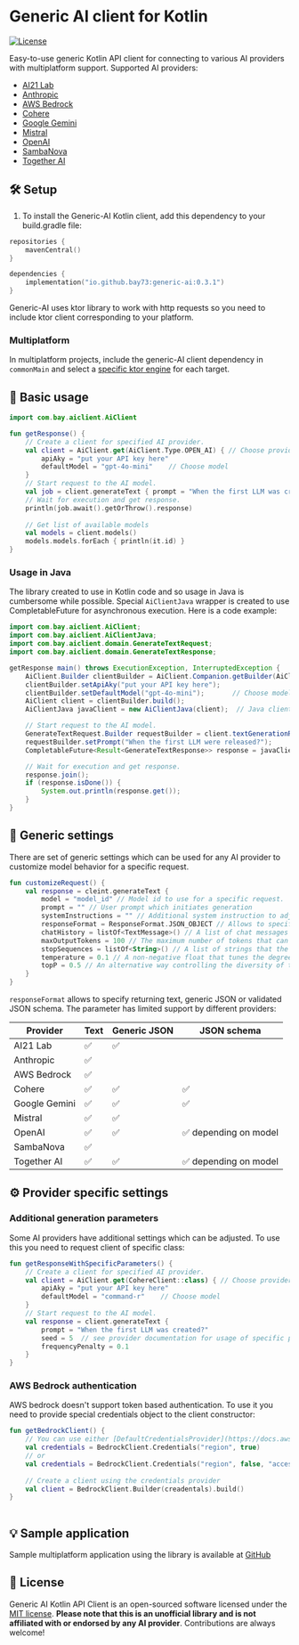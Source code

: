 # Generic AI client for Kotlin

[![License](https://img.shields.io/github/license/bay73/generic-ai?color=red)](LICENSE)

Easy-to-use generic Kotlin API client for connecting to various AI providers with multiplatform support. Supported AI providers:
- [AI21 Lab](https://www.ai21.com/)
- [Anthropic](https://docs.anthropic.com/en/api/getting-started)
- [AWS Bedrock](https://docs.aws.amazon.com/bedrock/)
- [Cohere](https://docs.cohere.com/)
- [Google Gemini](https://ai.google.dev/gemini-api/docs)
- [Mistral](https://docs.mistral.ai/)
- [OpenAI](https://platform.openai.com/docs/overview)
- [SambaNova](https://community.sambanova.ai/docs)
- [Together AI](https://docs.together.ai/docs)

## 🛠️ Setup

1. To install the Generic-AI Kotlin client, add this dependency to your build.gradle file:

```kotlin
repositories {
    mavenCentral()
}

dependencies {
    implementation("io.github.bay73:generic-ai:0.3.1")
}
```

Generic-AI uses ktor library to work with http requests so you need to include ktor client corresponding to your platform.

### Multiplatform

In multiplatform projects, include the generic-AI client dependency in `commonMain` and select a [specific ktor engine](https://ktor.io/docs/http-client-engines.html) for each target.

## 🚀 Basic usage

```kotlin
import com.bay.aiclient.AiClient

fun getResponse() {
    // Create a client for specified AI provider.
    val client = AiClient.get(AiClient.Type.OPEN_AI) { // Choose provider
        apiAky = "put your API key here"
        defaultModel = "gpt-4o-mini"    // Choose model
    }
    // Start request to the AI model.
    val job = client.generateText { prompt = "When the first LLM was created?" }
    // Wait for execution and get response.
    println(job.await().getOrThrow().response)
    
    // Get list of available models
    val models = client.models()
    models.models.forEach { println(it.id) }  
}

```

### Usage in Java
The library created to use in Kotlin code and so usage in Java is cumbersome while possible.
Special `AiClientJava` wrapper is created to use CompletableFuture for asynchronous execution.
Here is a code example:

```java
import com.bay.aiclient.AiClient;
import com.bay.aiclient.AiClientJava;
import com.bay.aiclient.domain.GenerateTextRequest;
import com.bay.aiclient.domain.GenerateTextResponse;

getResponse main() throws ExecutionException, InterruptedException {
    AiClient.Builder clientBuilder = AiClient.Companion.getBuilder(AiClient.Type.OPEN_AI); // Choose provider
    clientBuilder.setApiAky("put your API key here");
    clientBuilder.setDefaultModel("gpt-4o-mini");       // Choose model
    AiClient client = clientBuilder.build();
    AiClientJava javaClient = new AiClientJava(client);  // Java client uses CompletableFuture

    // Start request to the AI model.
    GenerateTextRequest.Builder requestBuilder = client.textGenerationRequestBuilder();
    requestBuilder.setPrompt("When the first LLM were released?");
    CompletableFuture<Result<GenerateTextResponse>> response = javaClient.generateText(requestBuilder.build());

    // Wait for execution and get response.
    response.join();
    if (response.isDone()) {
        System.out.println(response.get());
    }
}

```
## 🔧 Generic settings
There are set of generic settings which can be used for any AI provider to customize model behavior for a specific request.

```kotlin
fun customizeRequest() {
    val response = cleint.generateText {
        model = "model_id" // Model id to use for a specific request.
        prompt = "" // User prompt which initiates generation 
        systemInstructions = "" // Additional system instruction to adjust AI behavior.
        responseFormat = ResponseFormat.JSON_OBJECT // Allows to specify response format. See details below.
        chatHistory = listOf<TextMessage>() // A list of chat messages in chronological order, representing a conversation between the user and the model.
        maxOutputTokens = 100 // The maximum number of tokens that can be generated as part of the response.
        stopSequences = listOf<String>() // A list of strings that the model uses to stop generation.
        temperature = 0.1 // A non-negative float that tunes the degree of randomness in generation. Lower temperatures mean less random generations.
        topP = 0.5 // An alternative way controlling the diversity of the model's responses. It's recommended to use either temperature or topP.
    }
}
```

`responseFormat` allows to specify returning text, generic JSON or validated JSON schema. The parameter has limited support by different providers:  

| Provider      | Text | Generic JSON | JSON schema          |
|---------------|------|--------------|----------------------|
| AI21 Lab      | ✅    | ✅            |                      |
| Anthropic     | ✅    |              |                      |
| AWS Bedrock   | ✅    |              |                      |
| Cohere        | ✅    | ✅            | ✅                    |
| Google Gemini | ✅    | ✅            | ✅                    |
| Mistral       | ✅    | ✅            |                      |
| OpenAI        | ✅    | ✅            | ✅ depending on model |
| SambaNova     | ✅    |              |                      |
| Together AI   | ✅    | ✅            | ✅ depending on model |
   


## ⚙️ Provider specific settings

### Additional generation parameters

Some AI providers have additional settings which can be adjusted. To use this you need to request client of specific class: 
```kotlin
fun getResponseWithSpecificParameters() {
    // Create a client for specified AI provider.
    val client = AiClient.get(CohereClient::class) { // Choose provider
        apiAky = "put your API key here"
        defaultModel = "command-r"    // Choose model
    }
    // Start request to the AI model.
    val response = client.generateText { 
        prompt = "When the first LLM was created?"
        seed = 5  // see provider documentation for usage of specific parameters 
        frequencyPenalty = 0.1
    }
}

```

### AWS Bedrock authentication 

AWS bedrock doesn't support token based authentication. To use it you need to provide special credentials object to the client constructor:
```kotlin
fun getBedrockClient() {
    // You can use either [DefaultCredentialsProvider](https://docs.aws.amazon.com/sdk-for-java/latest/developer-guide/credentials-chain.html) or specify accesskey and token directly.
    val credentials = BedrockClient.Credentials("region", true)
    // or 
    val credentials = BedrockClient.Credentials("region", false, "accessKeyId", "secretAccessKey", "sessionToken ")
    
    // Create a client using the credentials provider
    val client = BedrockClient.Builder(creadentals).build()
}
    
```

## 💡 Sample application

Sample multiplatform application using the library is available at [GitHub](https://github.com/bay73/generic-ai-ktm-demo)

## 📄 License

Generic AI Kotlin API Client is an open-sourced software licensed under the [MIT license](LICENSE).
**Please note that this is an unofficial library and is not affiliated with or endorsed by any AI provider**. Contributions are always welcome!

